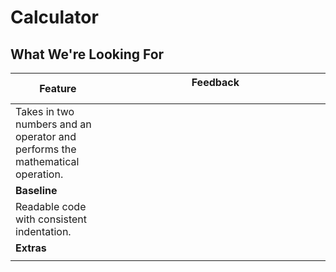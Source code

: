 # Calculator
## What We're Looking For

|  Feature 	|   Feedback	&nbsp;&nbsp;&nbsp;&nbsp;&nbsp;&nbsp;&nbsp;&nbsp;&nbsp;&nbsp;&nbsp;&nbsp;&nbsp;&nbsp;&nbsp;&nbsp;&nbsp;&nbsp;&nbsp;&nbsp;&nbsp;&nbsp;&nbsp;&nbsp;&nbsp;&nbsp;&nbsp;&nbsp;&nbsp;&nbsp;&nbsp;&nbsp;&nbsp;&nbsp;&nbsp;&nbsp;&nbsp;&nbsp;&nbsp;&nbsp;&nbsp;&nbsp;&nbsp;&nbsp;&nbsp;&nbsp;&nbsp;&nbsp;&nbsp;&nbsp;&nbsp;&nbsp;&nbsp;&nbsp;&nbsp;&nbsp;&nbsp;&nbsp;&nbsp;&nbsp;&nbsp;&nbsp;&nbsp;&nbsp;&nbsp;&nbsp;&nbsp;&nbsp;&nbsp;&nbsp;&nbsp;&nbsp;&nbsp;&nbsp;&nbsp;&nbsp;&nbsp;|
|---	|---	|
|  Takes in two numbers and an operator and performs the mathematical operation. 	|   	|
|	**Baseline**	|	|
|  Readable code with consistent indentation. 	|   	|
|   **Extras**	|   	|
|   	|   	|

